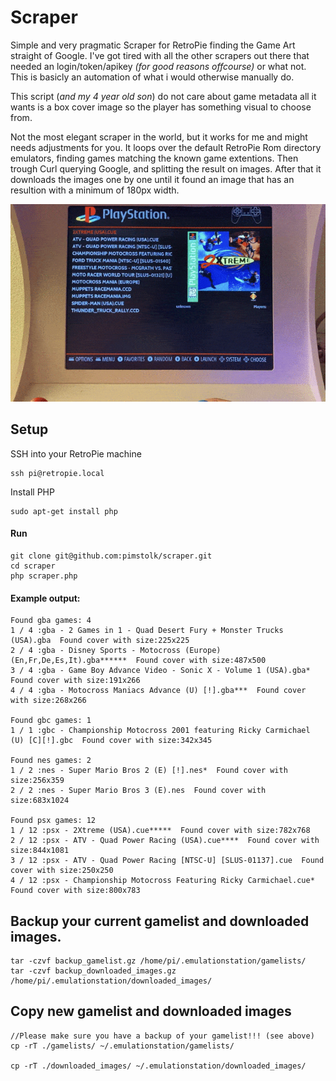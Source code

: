 # Scraper
Simple and very pragmatic Scraper for RetroPie finding the Game Art straight of Google.
I've got tired with all the other scrapers out there that needed an login/token/apikey *(for good reasons offcourse)* or what not.
This is basicly an automation of what i would otherwise manually do.

This script (*and my 4 year old son*) do not care about game metadata all it wants is a box cover image so the player has something visual to choose from.

Not the most elegant scraper in the world, but it works for me and might needs adjustments for you.
It loops over the default RetroPie Rom directory emulators, finding games matching the known game extentions.
Then trough Curl querying Google, and splitting the result on images.
After that it downloads the images one by one until it found an image that has an resultion with a minimum of 180px width.


![](example.gif)

## Setup
SSH into your RetroPie machine

    ssh pi@retropie.local

Install PHP

    sudo apt-get install php

#### Run
    git clone git@github.com:pimstolk/scraper.git
    cd scraper
    php scraper.php


#### Example output:
    Found gba games: 4
    1 / 4 :gba - 2 Games in 1 - Quad Desert Fury + Monster Trucks (USA).gba  Found cover with size:225x225
    2 / 4 :gba - Disney Sports - Motocross (Europe) (En,Fr,De,Es,It).gba******  Found cover with size:487x500
    3 / 4 :gba - Game Boy Advance Video - Sonic X - Volume 1 (USA).gba*  Found cover with size:191x266
    4 / 4 :gba - Motocross Maniacs Advance (U) [!].gba***  Found cover with size:268x266
      
    Found gbc games: 1
    1 / 1 :gbc - Championship Motocross 2001 featuring Ricky Carmichael (U) [C][!].gbc  Found cover with size:342x345
    
    Found nes games: 2
    1 / 2 :nes - Super Mario Bros 2 (E) [!].nes*  Found cover with size:256x359
    2 / 2 :nes - Super Mario Bros 3 (E).nes  Found cover with size:683x1024
    
    Found psx games: 12
    1 / 12 :psx - 2Xtreme (USA).cue*****  Found cover with size:782x768
    2 / 12 :psx - ATV - Quad Power Racing (USA).cue****  Found cover with size:844x1081
    3 / 12 :psx - ATV - Quad Power Racing [NTSC-U] [SLUS-01137].cue  Found cover with size:250x250
    4 / 12 :psx - Championship Motocross Featuring Ricky Carmichael.cue*  Found cover with size:800x783



## Backup your current gamelist and downloaded images.

    tar -czvf backup_gamelist.gz /home/pi/.emulationstation/gamelists/
    tar -czvf backup_downloaded_images.gz /home/pi/.emulationstation/downloaded_images/


## Copy new gamelist and downloaded images

    //Please make sure you have a backup of your gamelist!!! (see above)
    cp -rT ./gamelists/ ~/.emulationstation/gamelists/
    
    cp -rT ./downloaded_images/ ~/.emulationstation/downloaded_images/


